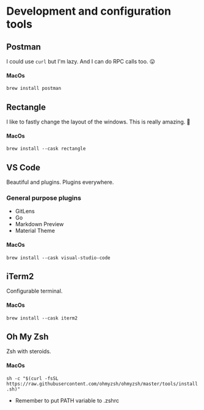 # Development and configuration tools

## Postman 
I could use `curl` but I'm lazy. And I can do RPC calls too. 😛

#### MacOs
``brew install postman``

## Rectangle
I like to fastly change the layout of the windows. This is really amazing. 🥰

#### MacOs
``brew install --cask rectangle``

## VS Code
Beautiful and plugins. Plugins everywhere.

### General purpose plugins
- GitLens
- Go
- Markdown Preview
- Material Theme

#### MacOs
``brew install --cask visual-studio-code``

## iTerm2
Configurable terminal. 

#### MacOs
``brew install --cask iterm2``

## Oh My Zsh
Zsh with steroids. 

#### MacOs
``sh -c "$(curl -fsSL https://raw.githubusercontent.com/ohmyzsh/ohmyzsh/master/tools/install.sh)"``
- Remember to put PATH variable to .zshrc

